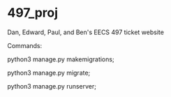 # 497_proj
Dan, Edward, Paul, and Ben's EECS 497 ticket website

Commands:

python3 manage.py makemigrations;

python3 manage.py migrate;

python3 manage.py runserver;
